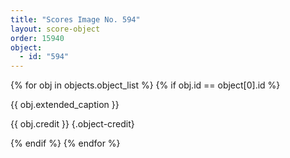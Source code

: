 ```yaml
---
title: "Scores Image No. 594"
layout: score-object
order: 15940
object:
  - id: "594"
---
```


{% for obj in objects.object_list %}
{% if obj.id == object[0].id %}

{{ obj.extended_caption }}

{{ obj.credit }} {.object-credit}

{% endif %}
{% endfor %}
